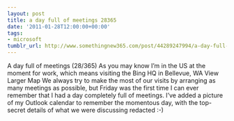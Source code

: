 ```yaml
---
layout: post
title: a day full of meetings 28365
date: '2011-01-28T12:00:00+00:00'
tags:
- microsoft
tumblr_url: http://www.somethingnew365.com/post/44289247994/a-day-full-of-meetings-28365
---
```

A day full of meetings (28/365)
As you may know I’m in the US at the moment for work, which means visiting the Bing HQ in Bellevue, WA
View Larger Map
We always try to make the most of our visits by arranging as many meetings as possible, but Friday was the first time I can ever remember that I had a day completely full of meetings. I’ve added a picture of my Outlook calendar to remember the momentous day, with the top-secret details of what we were discussing redacted :-)
